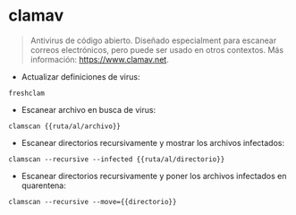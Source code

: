 # clamav

> Antivirus de código abierto.
> Diseñado especialment para escanear correos electrónicos, pero puede ser usado en otros contextos.
> Más información: <https://www.clamav.net>.

- Actualizar definiciones de virus:

`freshclam`

- Escanear archivo en busca de virus:

`clamscan {{ruta/al/archivo}}`

- Escanear directorios recursivamente y mostrar los archivos infectados:

`clamscan --recursive --infected {{ruta/al/directorio}}`

- Escanear directorios recursivamente y poner los archivos infectados en quarentena:

`clamscan --recursive --move={{directorio}}`
